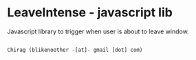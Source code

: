 # LeaveIntense - javascript lib
Javascript library to trigger when user is about to leave window.

```

Chirag (blikenoother -[at]- gmail [dot] com)